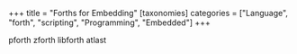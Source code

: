 +++
title = "Forths for Embedding"
[taxonomies]
categories = ["Language", "forth", "scripting", "Programming", "Embedded"]
+++

pforth
zforth
libforth
atlast
